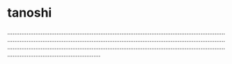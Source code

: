 # tanoshi
.........................................................................................................................................................................................................................................................................................................................................................................................................................................